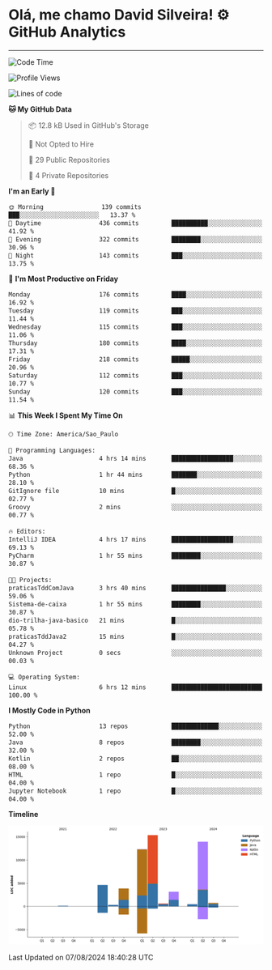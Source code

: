 
# Olá, me chamo David Silveira! ⚙️ GitHub Analytics

---
<!--START_SECTION:waka-->
![Code Time](http://img.shields.io/badge/Code%20Time-181%20hrs%2027%20mins-blue)

![Profile Views](http://img.shields.io/badge/Profile%20Views-37-blue)

![Lines of code](https://img.shields.io/badge/From%20Hello%20World%20I%27ve%20Written-55.3%20thousand%20lines%20of%20code-blue)

**🐱 My GitHub Data** 

> 📦 12.8 kB Used in GitHub's Storage 
 > 
> 🚫 Not Opted to Hire
 > 
> 📜 29 Public Repositories 
 > 
> 🔑 4 Private Repositories 
 > 
**I'm an Early 🐤** 

```text
🌞 Morning                139 commits         ███░░░░░░░░░░░░░░░░░░░░░░   13.37 % 
🌆 Daytime                436 commits         ██████████░░░░░░░░░░░░░░░   41.92 % 
🌃 Evening                322 commits         ████████░░░░░░░░░░░░░░░░░   30.96 % 
🌙 Night                  143 commits         ███░░░░░░░░░░░░░░░░░░░░░░   13.75 % 
```
📅 **I'm Most Productive on Friday** 

```text
Monday                   176 commits         ████░░░░░░░░░░░░░░░░░░░░░   16.92 % 
Tuesday                  119 commits         ███░░░░░░░░░░░░░░░░░░░░░░   11.44 % 
Wednesday                115 commits         ███░░░░░░░░░░░░░░░░░░░░░░   11.06 % 
Thursday                 180 commits         ████░░░░░░░░░░░░░░░░░░░░░   17.31 % 
Friday                   218 commits         █████░░░░░░░░░░░░░░░░░░░░   20.96 % 
Saturday                 112 commits         ███░░░░░░░░░░░░░░░░░░░░░░   10.77 % 
Sunday                   120 commits         ███░░░░░░░░░░░░░░░░░░░░░░   11.54 % 
```


📊 **This Week I Spent My Time On** 

```text
🕑︎ Time Zone: America/Sao_Paulo

💬 Programming Languages: 
Java                     4 hrs 14 mins       █████████████████░░░░░░░░   68.36 % 
Python                   1 hr 44 mins        ███████░░░░░░░░░░░░░░░░░░   28.10 % 
GitIgnore file           10 mins             █░░░░░░░░░░░░░░░░░░░░░░░░   02.77 % 
Groovy                   2 mins              ░░░░░░░░░░░░░░░░░░░░░░░░░   00.77 % 

🔥 Editors: 
IntelliJ IDEA            4 hrs 17 mins       █████████████████░░░░░░░░   69.13 % 
PyCharm                  1 hr 55 mins        ████████░░░░░░░░░░░░░░░░░   30.87 % 

🐱‍💻 Projects: 
praticasTddComJava       3 hrs 40 mins       ███████████████░░░░░░░░░░   59.06 % 
Sistema-de-caixa         1 hr 55 mins        ████████░░░░░░░░░░░░░░░░░   30.87 % 
dio-trilha-java-basico   21 mins             █░░░░░░░░░░░░░░░░░░░░░░░░   05.78 % 
praticasTddJava2         15 mins             █░░░░░░░░░░░░░░░░░░░░░░░░   04.27 % 
Unknown Project          0 secs              ░░░░░░░░░░░░░░░░░░░░░░░░░   00.03 % 

💻 Operating System: 
Linux                    6 hrs 12 mins       █████████████████████████   100.00 % 
```

**I Mostly Code in Python** 

```text
Python                   13 repos            █████████████░░░░░░░░░░░░   52.00 % 
Java                     8 repos             ████████░░░░░░░░░░░░░░░░░   32.00 % 
Kotlin                   2 repos             ██░░░░░░░░░░░░░░░░░░░░░░░   08.00 % 
HTML                     1 repo              █░░░░░░░░░░░░░░░░░░░░░░░░   04.00 % 
Jupyter Notebook         1 repo              █░░░░░░░░░░░░░░░░░░░░░░░░   04.00 % 
```



**Timeline**

![Lines of Code chart](https://raw.githubusercontent.com/DavidSilveira80/DavidSilveira80/master/assets/bar_graph.png)


 Last Updated on 07/08/2024 18:40:28 UTC
<!--END_SECTION:waka-->



